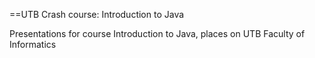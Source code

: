 ==UTB Crash course: Introduction to Java

Presentations for course Introduction to Java, places on UTB Faculty of Informatics